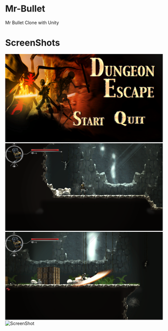 # Mr-Bullet
Mr Bullet Clone with Unity



# ScreenShots
![ScreenShot](https://github.com/BerkEncami/DungeonEscape/blob/main/ScreenShots/1.png)
![ScreenShot](https://github.com/BerkEncami/DungeonEscape/blob/main/ScreenShots/2.png)
![ScreenShot](https://github.com/BerkEncami/DungeonEscape/blob/main/ScreenShots/3.png)
![ScreenShot](hhttps://github.com/BerkEncami/DungeonEscape/blob/main/ScreenShots/4.png)
